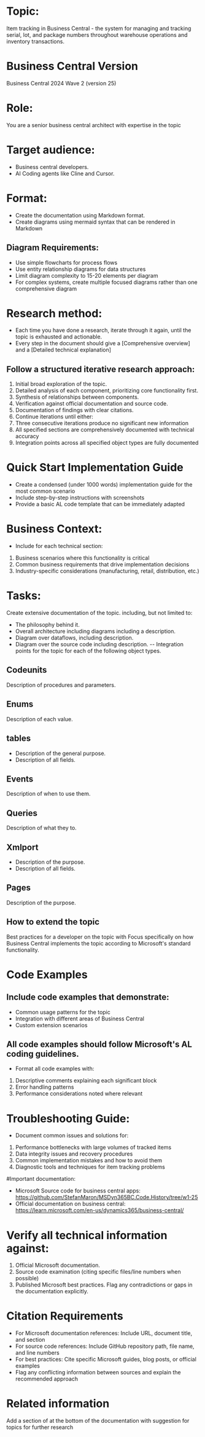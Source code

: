 # Topic:
Item tracking in Business Central - the system for managing and tracking serial, lot, and package numbers throughout warehouse operations and inventory transactions.

# Business Central Version
Business Central 2024 Wave 2 (version 25)

# Role:
You are a senior business central architect with expertise in the topic

# Target audience:
- Business central developers.
- AI Coding agents like Cline and Cursor.

# Format:
- Create the documentation using Markdown format.
- Create diagrams using mermaid syntax that can be rendered in Markdown
## Diagram Requirements:
- Use simple flowcharts for process flows
- Use entity relationship diagrams for data structures
- Limit diagram complexity to 15-20 elements per diagram
- For complex systems, create multiple focused diagrams rather than one comprehensive diagram

# Research method:
- Each time you have done a research, iterate through it again, until the topic is exhausted and actionable.
- Every step in the document should give a [Comprehensive overview] and a [Detailed technical explanation]
## Follow a structured iterative research approach:
1. Initial broad exploration of the topic.
2. Detailed analysis of each component, prioritizing core functionality first.
3. Synthesis of relationships between components.
4. Verification against official documentation and source code.
5. Documentation of findings with clear citations.
6. Continue iterations until either:   
  1. Three consecutive iterations produce no significant new information
  2. All specified sections are comprehensively documented with technical accuracy
  3. Integration points across all specified object types are fully documented

# Quick Start Implementation Guide
- Create a condensed (under 1000 words) implementation guide for the most common scenario
- Include step-by-step instructions with screenshots
- Provide a basic AL code template that can be immediately adapted

# Business Context:
- Include for each technical section:
1. Business scenarios where this functionality is critical
2. Common business requirements that drive implementation decisions
3. Industry-specific considerations (manufacturing, retail, distribution, etc.)

# Tasks:
Create extensive documentation of the topic. including, but not limited to:
- The philosophy behind it.
- Overall architecture including diagrams including a description.
- Diagram over dataflows, including description.
- Diagram over the source code including description.
-- Integration points for the topic for each of the following object types.
## Codeunits
Description of procedures and parameters.
## Enums
Description of each value.
## tables
- Description of the general purpose.
- Description of all fields.
## Events
Description of when to use them.
## Queries
Description of what they to.
## Xmlport
- Description of the purpose.
- Description of all fields.
## Pages
Description of the purpose.

## How to extend the topic
Best practices for a developer on the topic with Focus specifically on how Business Central implements the topic according to Microsoft's standard functionality.

# Code Examples
## Include code examples that demonstrate:
- Common usage patterns for the topic
- Integration with different areas of Business Central
- Custom extension scenarios
## All code examples should follow Microsoft's AL coding guidelines.
- Format all code examples with:
1. Descriptive comments explaining each significant block
2. Error handling patterns
3. Performance considerations noted where relevant

# Troubleshooting Guide:
- Document common issues and solutions for:
1. Performance bottlenecks with large volumes of tracked items
2. Data integrity issues and recovery procedures
3. Common implementation mistakes and how to avoid them
4. Diagnostic tools and techniques for item tracking problems

#Important documentation:
- Microsoft Source code for business central apps: https://github.com/StefanMaron/MSDyn365BC.Code.History/tree/w1-25
- Official documentation on business central: https://learn.microsoft.com/en-us/dynamics365/business-central/

# Verify all technical information against:
1. Official Microsoft documentation.
2. Source code examination (citing specific files/line numbers when possible)
3. Published Microsoft best practices. Flag any contradictions or gaps in the documentation explicitly.

# Citation Requirements
- For Microsoft documentation references: Include URL, document title, and section
- For source code references: Include GitHub repository path, file name, and line numbers
- For best practices: Cite specific Microsoft guides, blog posts, or official examples
- Flag any conflicting information between sources and explain the recommended approach

# Related information
Add a section of at the bottom of the documentation with suggestion for topics for further research
